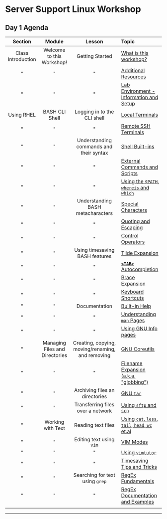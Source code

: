 # Server Support Linux Workshop

## Day 1 Agenda

| **Section** | **Module** | **Lesson** | **Topic** |
| :---------: | :--------: | :--------: | :-------- |
| Class Introduction | Welcome to this Workshop! | Getting Started | [What is this workshop? ](../WSINSTRO.md) |
| " | " | " | [Additional Resources](../WSRESROURCES.md) |
| " | " | " | [Lab Environment - Information and Setup](../WSLABINFO.md) |
| Using RHEL | BASH CLI Shell | Logging in to the CLI shell | [Local Terminals](./topic_1.md) |
| " | " | " | [Remote SSH Terminals](./topic_2.md) |
| " | " | Understanding commands and their syntax | [Shell Built-ins](topic_3.md) |
| " | " | " | [External Commands and Scripts](./topic_4.md) |
| " | " | " | [Using the `$PATH`, `whereis` and `which` ](topic_5.md)  |
| " | " | Understanding BASH metacharacters | [Special Characters](topic_6.md) |
| " | " | " | [Quoting and Escaping](topic_7.md) |
| " | " | " | [Control Operators](topic_8.md) |
| " | " | Using timesaving BASH features | [Tilde Expansion](topic_9.md) |
| " | " | " | [ **`<TAB>`** Autocompletion](topic_10.md) |
| " | " | " | [Brace Expansion](topic_11.md) |
| " | " | " | [Keyboard Shortcuts](topic_12.md) |
| " | " | Documentation | [Built-in Help](topic_13.md) |
| " | " | " | [Understanding  `man` Pages](topic_14.md) |
| " | " | " | [Using GNU Info pages](topic_15.md) |
| " | Managing Files and Directories | Creating, copying, moving/renaming, and removing | [GNU Coreutils](topic_16.md) |
| " | " | " | [Filename Expansion (a.k.a. "globbing")](topic_17.md) |
| " | " | Archiving files an directories | [GNU `tar` ](topic_18.md) |
| " | " | Transferring files over a network | [Using `sftp` and `scp` ](topic_19.md) |
| " | Working with Text | Reading text files | [Using `cat`, `less`, `tail`, `head`, `wc` et.al](topic_20.md) |
| " | " | Editing text using `vim` | [VIM Modes](topic_21.md) |
| " | " | " | [Using `vimtutor` ](topic_22.md) |
| " | " | " | [Timesaving Tips and Tricks](topic_23.md) |
| " | " | Searching for text using `grep` | [RegEx Fundamentals](topic_24.md) |
| " | " | " | [RegEx Documentation and Examples](topic_25.md) |
||||

*****
